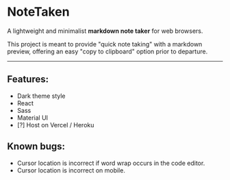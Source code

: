 # NoteTaken

A lightweight and minimalist **markdown note taker** for web browsers.

This project is meant to provide "quick note taking" with a markdown preview, offering an easy "copy to clipboard" option prior to departure.

---

## Features: 
* Dark theme style 
* React
* Sass
* Material UI
* [?] Host on Vercel / Heroku

## Known bugs:
* Cursor location is incorrect if word wrap occurs in the code editor.
* Cursor location is incorrect on mobile.
